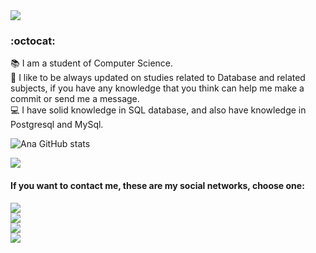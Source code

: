 <img src="https://media4.giphy.com/media/0vW0tdM3zVwDx6TyQc/giphy.gif?cid=790b7611e7e7c5f401abc9389a206dc0f9523b5697e3e36e&rid=giphy.gif&ct=g">

### <title> Hi, I'm Igor Amato! </title> :octocat:

:books: I am a student of Computer Science.<br/>
:seedling: I like to be always updated on studies related to Database and related subjects, if you have any knowledge that you think can help me make a commit or send me a message.<br/>
:computer: I have solid knowledge in SQL database, and also have knowledge in Postgresql and MySql. <br/>

![Ana GitHub stats](https://github-readme-stats.vercel.app/api?username=IgorAmatO&bg_color=50,FF00FF,191970&title_color=fff&text_color=fff)

<a href="https://github.com/Gurupreet">
  <img align="center" src="https://github-readme-stats.vercel.app/api/top-langs/?username=IgorAmato&bg_color=50,FF00FF,191970&title_color=fff&text_color=fff" />
</a> <br/>

#### **If you want to contact me, these are my social networks, choose one:**<br/>

[<img src="https://img.shields.io/badge/twitter-%231DA1F2.svg?&style=for-the-badge&logo=twitter&logoColor=white" />](https://twitter.com/igoramato)<br/>
[<img src="https://img.shields.io/badge/linkedin-%230077B5.svg?&style=for-the-badge&logo=linkedin&logoColor=white" />](https://www.linkedin.com/in/igoramato/)<br/>
[<img src = "https://img.shields.io/badge/facebook-%231877F2.svg?&style=for-the-badge&logo=facebook&logoColor=white">](https://www.facebook.com/IgorAmato)<br/>
[<img src = "https://img.shields.io/badge/instagram-%23E4405F.svg?&style=for-the-badge&logo=instagram&logoColor=white">](https://www.instagram.com/igoramatoo)<br/>
